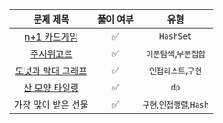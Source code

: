 


|                         문제 제목                     | 풀이 여부 |     유형      | 
|:------------------------------------------------------:|:---:|:-----------------:|
| [n+1 카드게임](https://school.programmers.co.kr/learn/courses/30/lessons/258707)|✅|`HashSet`|
| [주사위고르](https://school.programmers.co.kr/learn/courses/30/lessons/258709)|✅|`이분탐색`,`부분집합`|
| [도넛과 막대 그래프](https://school.programmers.co.kr/learn/courses/30/lessons/258711)|✅|`인접리스트`,`구현`|
| [산 모양 타일링](https://school.programmers.co.kr/learn/courses/30/lessons/258705)|✅|`dp`|
| [가장 많이 받은 선물](https://school.programmers.co.kr/learn/courses/30/lessons/258712)|✅|`구현`,`인접행렬`,`Hash`|
